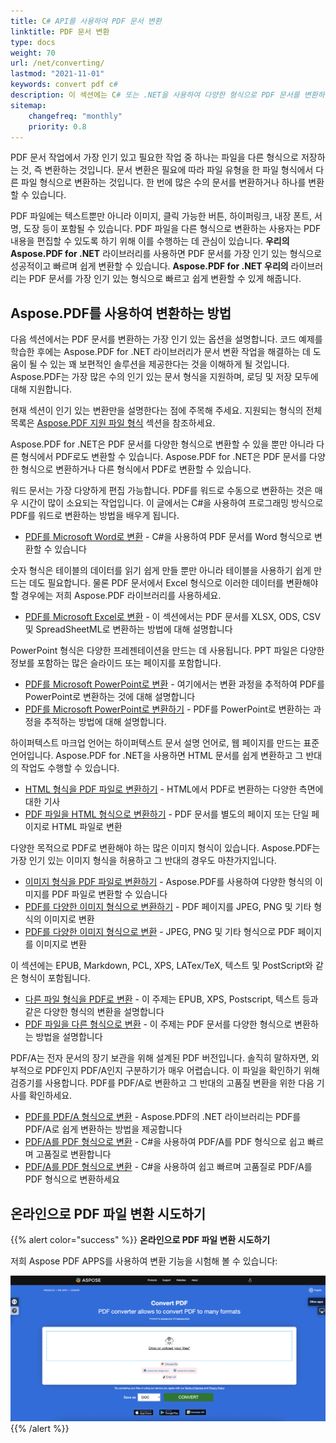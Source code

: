 ```yaml
---
title: C# API를 사용하여 PDF 문서 변환
linktitle: PDF 문서 변환
type: docs
weight: 70
url: /net/converting/
lastmod: "2021-11-01"
keywords: convert pdf c#
description: 이 섹션에는 C# 또는 .NET을 사용하여 다양한 형식으로 PDF 문서를 변환하는 관련 기사가 포함되어 있습니다.
sitemap:
    changefreq: "monthly"
    priority: 0.8
---
```


PDF 문서 작업에서 가장 인기 있고 필요한 작업 중 하나는 파일을 다른 형식으로 저장하는 것, 즉 변환하는 것입니다. 문서 변환은 필요에 따라 파일 유형을 한 파일 형식에서 다른 파일 형식으로 변환하는 것입니다. 한 번에 많은 수의 문서를 변환하거나 하나를 변환할 수 있습니다.

PDF 파일에는 텍스트뿐만 아니라 이미지, 클릭 가능한 버튼, 하이퍼링크, 내장 폰트, 서명, 도장 등이 포함될 수 있습니다. PDF 파일을 다른 형식으로 변환하는 사용자는 PDF 내용을 편집할 수 있도록 하기 위해 이를 수행하는 데 관심이 있습니다.
**우리의 Aspose.PDF for .NET** 라이브러리를 사용하면 PDF 문서를 가장 인기 있는 형식으로 성공적이고 빠르며 쉽게 변환할 수 있습니다.
**Aspose.PDF for .NET 우리의** 라이브러리는 PDF 문서를 가장 인기 있는 형식으로 빠르고 쉽게 변환할 수 있게 해줍니다.

## Aspose.PDF를 사용하여 변환하는 방법

다음 섹션에서는 PDF 문서를 변환하는 가장 인기 있는 옵션을 설명합니다.
코드 예제를 학습한 후에는 Aspose.PDF for .NET 라이브러리가 문서 변환 작업을 해결하는 데 도움이 될 수 있는 꽤 보편적인 솔루션을 제공한다는 것을 이해하게 될 것입니다.
Aspose.PDF는 가장 많은 수의 인기 있는 문서 형식을 지원하며, 로딩 및 저장 모두에 대해 지원합니다.

현재 섹션이 인기 있는 변환만을 설명한다는 점에 주목해 주세요.
지원되는 형식의 전체 목록은 [Aspose.PDF 지원 파일 형식](https://docs.aspose.com/pdf/net/supported-file-formats/) 섹션을 참조하세요.

Aspose.PDF for .NET은 PDF 문서를 다양한 형식으로 변환할 수 있을 뿐만 아니라 다른 형식에서 PDF로도 변환할 수 있습니다.
Aspose.PDF for .NET은 PDF 문서를 다양한 형식으로 변환하거나 다른 형식에서 PDF로 변환할 수 있습니다.

워드 문서는 가장 다양하게 편집 가능합니다. PDF를 워드로 수동으로 변환하는 것은 매우 시간이 많이 소요되는 작업입니다. 이 글에서는 C#을 사용하여 프로그래밍 방식으로 PDF를 워드로 변환하는 방법을 배우게 됩니다.

- [PDF를 Microsoft Word로 변환](/pdf/net/convert-pdf-to-word/) - C#을 사용하여 PDF 문서를 Word 형식으로 변환할 수 있습니다

숫자 형식은 테이블의 데이터를 읽기 쉽게 만들 뿐만 아니라 테이블을 사용하기 쉽게 만드는 데도 필요합니다. 물론 PDF 문서에서 Excel 형식으로 이러한 데이터를 변환해야 할 경우에는 저희 Aspose.PDF 라이브러리를 사용하세요.

- [PDF를 Microsoft Excel로 변환](/pdf/net/convert-pdf-to-excel/) - 이 섹션에서는 PDF 문서를 XLSX, ODS, CSV 및 SpreadSheetML로 변환하는 방법에 대해 설명합니다

PowerPoint 형식은 다양한 프레젠테이션을 만드는 데 사용됩니다. PPT 파일은 다양한 정보를 포함하는 많은 슬라이드 또는 페이지를 포함합니다.

- [PDF를 Microsoft PowerPoint로 변환](/pdf/net/convert-pdf-to-powerpoint/) - 여기에서는 변환 과정을 추적하여 PDF를 PowerPoint로 변환하는 것에 대해 설명합니다
- [PDF를 Microsoft PowerPoint로 변환하기](/pdf/net/convert-pdf-to-powerpoint/) - PDF를 PowerPoint로 변환하는 과정을 추적하는 방법에 대해 설명합니다.

하이퍼텍스트 마크업 언어는 하이퍼텍스트 문서 설명 언어로, 웹 페이지를 만드는 표준 언어입니다. Aspose.PDF for .NET을 사용하면 HTML 문서를 쉽게 변환하고 그 반대의 작업도 수행할 수 있습니다.

- [HTML 형식을 PDF 파일로 변환하기](/pdf/net/convert-html-to-pdf/) - HTML에서 PDF로 변환하는 다양한 측면에 대한 기사
- [PDF 파일을 HTML 형식으로 변환하기](/pdf/net/convert-pdf-to-html/) - PDF 문서를 별도의 페이지 또는 단일 페이지로 HTML 파일로 변환

다양한 목적으로 PDF로 변환해야 하는 많은 이미지 형식이 있습니다. Aspose.PDF는 가장 인기 있는 이미지 형식을 허용하고 그 반대의 경우도 마찬가지입니다.

- [이미지 형식을 PDF 파일로 변환하기](/pdf/net/convert-images-format-to-pdf/) - Aspose.PDF를 사용하여 다양한 형식의 이미지를 PDF 파일로 변환할 수 있습니다
- [PDF를 다양한 이미지 형식으로 변환하기](/pdf/net/convert-pdf-to-images-format/) - PDF 페이지를 JPEG, PNG 및 기타 형식의 이미지로 변환
- [PDF를 다양한 이미지 형식으로 변환](/pdf/net/convert-pdf-to-images-format/) - JPEG, PNG 및 기타 형식으로 PDF 페이지를 이미지로 변환

이 섹션에는 EPUB, Markdown, PCL, XPS, LATex/TeX, 텍스트 및 PostScript와 같은 형식이 포함됩니다.

- [다른 파일 형식을 PDF로 변환](/pdf/net/convert-other-files-to-pdf/) - 이 주제는 EPUB, XPS, Postscript, 텍스트 등과 같은 다양한 형식의 변환을 설명합니다
- [PDF 파일을 다른 형식으로 변환](/pdf/net/convert-pdf-to-other-files/) - 이 주제는 PDF 문서를 다양한 형식으로 변환하는 방법을 설명합니다

PDF/A는 전자 문서의 장기 보관을 위해 설계된 PDF 버전입니다.
솔직히 말하자면, 외부적으로 PDF인지 PDF/A인지 구분하기가 매우 어렵습니다. 이 파일을 확인하기 위해 검증기를 사용합니다. PDF를 PDF/A로 변환하고 그 반대의 고품질 변환을 위한 다음 기사를 확인하세요.

- [PDF를 PDF/A 형식으로 변환](/pdf/net/convert-pdf-to-pdfa/) - Aspose.PDF의 .NET 라이브러리는 PDF를 PDF/A로 쉽게 변환하는 방법을 제공합니다
- [PDF/A를 PDF 형식으로 변환](/pdf/net/convert-pdfa-to-pdf/) - C#을 사용하여 PDF/A를 PDF 형식으로 쉽고 빠르며 고품질로 변환합니다
- [PDF/A를 PDF 형식으로 변환](/pdf/net/convert-pdfa-to-pdf/) - C#을 사용하여 쉽고 빠르며 고품질로 PDF/A를 PDF 형식으로 변환하세요

## 온라인으로 PDF 파일 변환 시도하기

{{% alert color="success" %}}
**온라인으로 PDF 파일 변환 시도하기**

저희 Aspose PDF APPS를 사용하여 변환 기능을 시험해 볼 수 있습니다:

[![Aspose PDF APP](app.png)](https://products.aspose.app/pdf/conversion)
{{% /alert %}}
